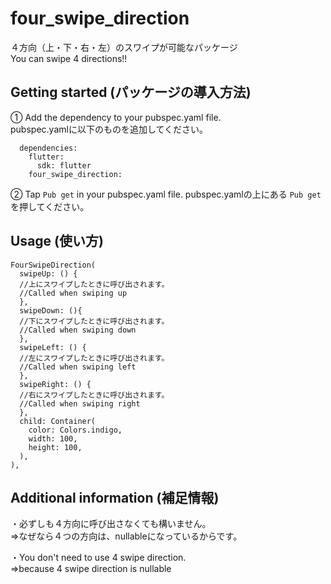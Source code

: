 <!-- 
This README describes the package. If you publish this package to pub.dev,
this README's contents appear on the landing page for your package.

For information about how to write a good package README, see the guide for
[writing package pages](https://dart.dev/guides/libraries/writing-package-pages). 

For general information about developing packages, see the Dart guide for
[creating packages](https://dart.dev/guides/libraries/create-library-packages)
and the Flutter guide for
[developing packages and plugins](https://flutter.dev/developing-packages). 
-->

# four_swipe_direction

４方向（上・下・右・左）のスワイプが可能なパッケージ  
You can swipe 4 directions!!  

## Getting started (パッケージの導入方法)

<!-- 追加したもの -->
①
Add the dependency to your pubspec.yaml file.  
pubspec.yamlに以下のものを追加してください。  
```
  dependencies:  
    flutter:  
      sdk: flutter  
    four_swipe_direction:   
```
②
Tap `Pub get` in your pubspec.yaml file.
pubspec.yamlの上にある `Pub get`を押してください。

## Usage (使い方)

```
FourSwipeDirection(
  swipeUp: () {
  //上にスワイプしたときに呼び出されます。
  //Called when swiping up
  },
  swipeDown: (){
  //下にスワイプしたときに呼び出されます。
  //Called when swiping down
  },
  swipeLeft: () {
  //左にスワイプしたときに呼び出されます。
  //Called when swiping left
  },
  swipeRight: () {
  //右にスワイプしたときに呼び出されます。
  //Called when swiping right
  },
  child: Container(
    color: Colors.indigo,
    width: 100,
    height: 100,
  ),
),
```

## Additional information (補足情報)

・必ずしも４方向に呼び出さなくても構いません。  
=>なぜなら４つの方向は、nullableになっているからです。

・You don't need to use 4 swipe direction.  
=>because 4 swipe direction is nullable 

